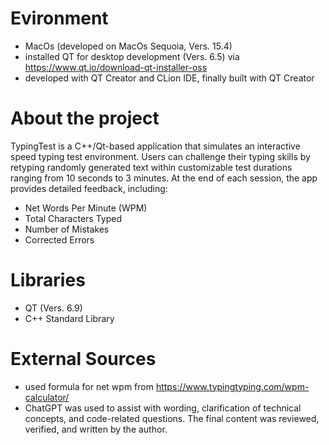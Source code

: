 # Evironment

- MacOs (developed on MacOs Sequoia, Vers. 15.4)
- installed QT for desktop development (Vers. 6.5) via https://www.qt.io/download-qt-installer-oss
- developed with QT Creator and CLion IDE, finally built with QT Creator

# About the project
TypingTest is a C++/Qt-based application that simulates an interactive speed typing test environment.
Users can challenge their typing skills by retyping randomly generated text within customizable test durations ranging from 10 seconds to 3 minutes.
At the end of each session, the app provides detailed feedback, including:
- Net Words Per Minute (WPM)
- Total Characters Typed
- Number of Mistakes
- Corrected Errors

# Libraries
- QT (Vers. 6.9)
- C++ Standard Library

# External Sources
- used formula for net wpm from https://www.typingtyping.com/wpm-calculator/
- ChatGPT was used to assist with wording, clarification of technical concepts, and code-related questions. The final content was reviewed, verified, and written by the author.

